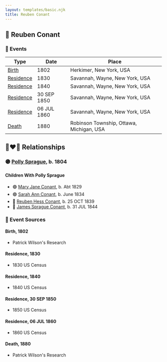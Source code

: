 ```yaml
---
layout: templates/basic.njk
title: Reuben Conant
---
```

## 🔵 Reuben Conant

### 📆 Events

Type | Date | Place
------ | ------ | ------
[Birth](#event-2534796d-ec13-4c4c-a372-d591fc71cd10) | 1802 | Herkimer, New York, USA
[Residence](#event-a4ea86e9-540b-49af-9ded-49eda8eb1769) | 1830 | Savannah, Wayne, New York, USA
[Residence](#event-78095791-45c7-4040-b1da-527f6e94fe1b) | 1840 | Savannah, Wayne, New York, USA
[Residence](#event-526ace45-9a04-4c2c-94be-ef6d048d5d4d) | 30 SEP 1850 | Savannah, Wayne, New York, USA
[Residence](#event-d48b35d1-4726-4760-96c2-333400f6944b) | 06 JUL 1860 | Savannah, Wayne, New York, USA
[Death](#event-1dd1e5ab-339f-4439-bfd7-ccc2eded04d1) | 1880 | Robinson Township, Ottawa, Michigan, USA

## 👩‍❤️‍👨 Relationships

### 🟣 [Polly Sprague](/people/5/53927626), b. 1804

#### Children With Polly Sprague
* 🟣 [Mary Jane Conant](/people/2/27722232), b. Abt 1829
* 🟣 [Sarah Ann Conant](/people/3/3929404), b. June 1834
* 🔵 [Reuben Hess Conant](/people/3/37326838), b. 25 OCT 1839
* 🔵 [James Sprague Conant](/people/6/62404416), b. 31 JUL 1844
### 📰 Event Sources

#### <a id="event-2534796d-ec13-4c4c-a372-d591fc71cd10"></a> Birth, 1802
* Patrick Wilson's Research

#### <a id="event-a4ea86e9-540b-49af-9ded-49eda8eb1769"></a> Residence, 1830
* 1830 US Census

#### <a id="event-78095791-45c7-4040-b1da-527f6e94fe1b"></a> Residence, 1840
* 1840 US Census

#### <a id="event-526ace45-9a04-4c2c-94be-ef6d048d5d4d"></a> Residence, 30 SEP 1850
* 1850 US Census

#### <a id="event-d48b35d1-4726-4760-96c2-333400f6944b"></a> Residence, 06 JUL 1860
* 1860 US Census

#### <a id="event-1dd1e5ab-339f-4439-bfd7-ccc2eded04d1"></a> Death, 1880
* Patrick Wilson's Research